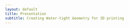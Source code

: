 ```yaml
---
layout: default
title: Presentation
subtitle: Creating Water-tight Geometry for 3D printing
---
```




